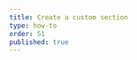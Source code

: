 ```yaml
---
title: Create a custom section
type: how-to
order: 51
published: true
---
```


<section id=anymod-klmon></section>

<script project="8PP6M2" src="https://cdn.anymod.com/v1"></script>
